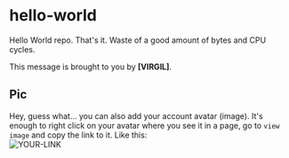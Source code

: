 # hello-world

Hello World repo. That's it. Waste of a good amount of bytes and CPU cycles.

This message is brought to you by **[VIRGIL]**.

## Pic

Hey, guess what... you can also add your account avatar (image). It's enough to right click on your avatar where you see it in a page, go to `view image` and copy the link to it.
Like this:  
![YOUR-LINK](https://avatars2.githubusercontent.com/u/7242607?s=60&v=4)
